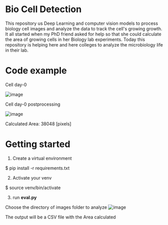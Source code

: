 # Bio Cell Detection

This repository us Deep Learning and computer vision models to process biology cell images and analyze the data to track the cell's growing growth. 
It all started when my PhD friend asked for help so that she could calculate the area of growing cells in her Biology lab experiments.
Today this repository is helping here and here colleges to analyze the microbiology life in their lab.

# Code example

Cell day-0

![image](https://github.com/AvivSalo/Bio-Cell-Detection/assets/121252358/358fbe02-4fc2-43c6-8c4f-1609655692ee)

Cell day-0 postprocessing

![image](https://github.com/AvivSalo/Bio-Cell-Detection/assets/121252358/6ba7f4a2-0238-40bb-afb7-147fd252a845)

Calculated Area: 
38048 [pixels]

# Getting started
1. Create a virtual environment
  
$ pip install -r requirements.txt

2. Activate your venv

$ source venv/bin/activate

3. run **eval.py**

Choose the directory of images folder to analyze 
![image](https://github.com/AvivSalo/Bio-Cell-Detection/assets/121252358/ed6d8185-1007-471b-a0f7-b4184b61352f)

The output will be a CSV file with the Area calculated
